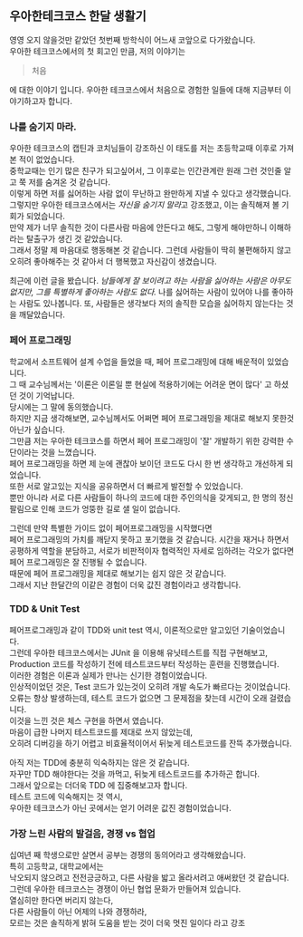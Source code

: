 ## 우아한테크코스 한달 생활기 

영영 오지 않을것만 같았던 첫번째 방학식이 어느새 코앞으로 다가왔습니다.  
우아한 테크코스에서의 첫 회고인 만큼, 저의 이야기는

> 처음

에 대한 이야기 입니다. 우아한 테크코스에서 처음으로 경험한 일들에 대해 지금부터 이야기하고자 합니다.

### 나를 숨기지 마라.

우아한 테크코스의 캡틴과 코치님들이 강조하신 이 태도를 저는 초등학교때 이후로 가져본 적이 없었습니다.  
중학교때는 인기 많은 친구가 되고싶어서, 그 이후로는 인간관계란 원래 그런 것인줄 알고 쭉 저를 숨겨온 것 같습니다.  
이렇게 하면 저를 싫어하는 사람 없이 무난하고 완만하게 지낼 수 있다고 생각했습니다.  
그렇지만 우아한 테크코스에서는 *자신을 숨기지 말라*고 강조했고, 이는 솔직해져 볼 기회가 되었습니다.  
만약 제가 너무 솔직한 것이 다른사람 마음에 안든다고 해도, 그렇게 해야만하니 이해하라는 탈출구가 생긴 것 같았습니다.  
그래서 정말 제 마음대로 행동해본 것 같습니다. 그런데 사람들이 딱히 불편해하지 않고 오히려 좋아해주는 것 같아서 더 행복했고 자신감이 생겼습니다.  
  
최근에 이런 글을 봤습니다.
*남들에게 잘 보이려고 하는 사람을 싫어하는 사람은 아무도 없지만, 
그를 특별하게 좋아하는 사람도 없다.*
나를 싫어하는 사람이 있어야 나를 좋아하는 사람도 있나봅니다. 또, 사람들은 생각보다 저의 솔직한 모습을 싫어하지 않는다는 것을 깨달았습니다.

### 페어 프로그래밍

학교에서 소프트웨어 설계 수업을 들었을 때, 페어 프로그래밍에 대해 배운적이 있었습니다.  
그 때 교수님께서는 '이론은 이론일 뿐 현실에 적용하기에는 어려운 면이 많다' 고 하셨던 것이 기억납니다.    
당시에는 그 말에 동의했습니다.  
하지만 지금 생각해보면, 교수님께서도 어쩌면 페어 프로그래밍을 제대로 해보지 못한것 아닌가 싶습니다.  
그만큼 저는 우아한 테크코스를 하면서 페어 프로그래밍이 '잘' 개발하기 위한 강력한 수단이라는 것을 느꼈습니다.  
페어 프로그래밍을 하면 제 눈에 괜찮아 보이던 코드도 다시 한 번 생각하고 개선하게 되었습니다.  
또한 서로 알고있는 지식을 공유하면서 더 빠르게 발전할 수 있었습니다.  
뿐만 아니라 서로 다른 사람들이 하나의 코드에 대한 주인의식을 갖게되고, 한 명의 정신팔림으로 인해 코드가 엉뚱한 길로 샐 일이 없습니다.  
  
그런데 만약 특별한 가이드 없이 페어프로그래밍을 시작했다면  
페어 프로그래밍의 가치를 깨닫지 못하고 포기했을 것 같습니다. 
시간을 재거나 하면서 공평하게 역할을 분담하고, 서로가 비판적이자 협력적인 자세로 임하려는 각오가 없다면  
페어 프로그래밍은 잘 진행될 수 없습니다.  
때문에 페어 프로그래밍을 제대로 해보기는 쉽지 않은 것 같습니다.  
그래서 지난 한달간의 이같은 경험이 더욱 값진 경험이라고 생각합니다.  

### TDD & Unit Test

페어프로그래밍과 같이 TDD와 unit test 역시, 이론적으로만 알고있던 기술이었습니다.  
그런데 우아한 테크코스에서는 JUnit 을 이용해 유닛테스트를 직접 구현해보고,  
Production 코드를 작성하기 전에 테스트코드부터 작성하는 훈련을 진행했습니다.  
이러한 경험은 이론과 실제가 만나는 신기한 경험이었습니다.  
인상적이었던 것은, Test 코드가 있는것이 오히려 개발 속도가 빠르다는 것이었습니다.  
오류는 항상 발생하는데, 테스트 코드가 없으면 그 문제점을 찾는데 시간이 오래 걸렸습니다.  
이것을 느낀 것은 체스 구현을 하면서 였습니다.  
마음이 급한 나머지 테스트코드를 제대로 쓰지 않았는데,  
오히려 디버깅을 하기 어렵고 비효율적이어서 뒤늦게 테스트코드를 잔뜩 추가했습니다.  
  
아직 저는 TDD에 충분히 익숙하지는 않은 것 같습니다.  
자꾸만 TDD 해야한다는 것을 까먹고, 뒤늦게 테스트코드를 추가하곤 합니다.  
그래서 앞으로는 더더욱 TDD 에 집중해보고자 합니다.  
테스트 코드에 익숙해지는 것 역시,  
우아한 테크코스가 아닌 곳에서는 얻기 어려운 값진 경험이었습니다.  

### 가장 느린 사람의 발걸음, 경쟁 vs 협업

십여년 째 학생으로만 살면서 공부는 경쟁의 동의어라고 생각해왔습니다.  
특히 고등학교, 대학교에서는  
낙오되지 않으려고 전전긍긍하고, 다른 사람을 밟고 올라서려고 애써왔던 것 같습니다.  
그런데 우아한 테크코스는 경쟁이 아닌 협업 문화가 만들어져 있습니다.  
열심히만 한다면 버리지 않는다,  
다른 사람들이 아닌 어제의 나와 경쟁하라,  
모르는 것은 솔직하게 밝혀 도움을 받는 것이 더욱 멋진 일이다 라고 강조
